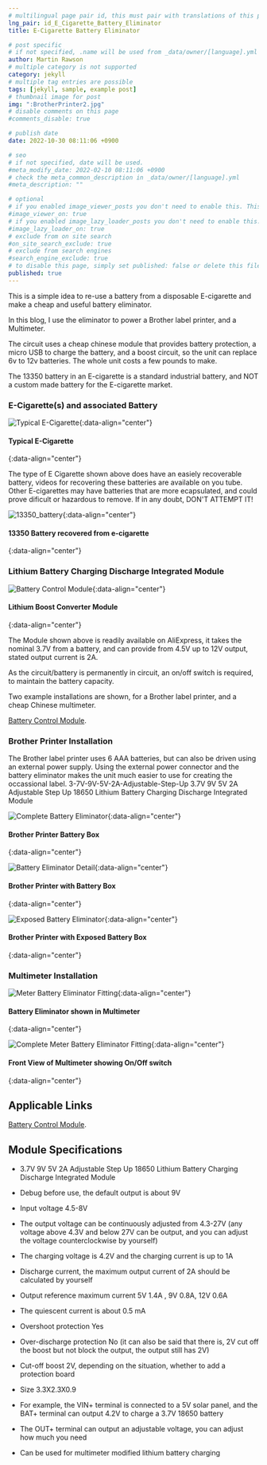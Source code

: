 ```yaml
---
# multilingual page pair id, this must pair with translations of this page. (This name must be unique)
lng_pair: id_E_Cigarette_Battery_Eliminator
title: E-Cigarette Battery Eliminator

# post specific
# if not specified, .name will be used from _data/owner/[language].yml
author: Martin Rawson
# multiple category is not supported
category: jekyll
# multiple tag entries are possible
tags: [jekyll, sample, example post]
# thumbnail image for post
img: ":BrotherPrinter2.jpg"
# disable comments on this page
#comments_disable: true

# publish date
date: 2022-10-30 08:11:06 +0900

# seo
# if not specified, date will be used.
#meta_modify_date: 2022-02-10 08:11:06 +0900
# check the meta_common_description in _data/owner/[language].yml
#meta_description: ""

# optional
# if you enabled image_viewer_posts you don't need to enable this. This is only if image_viewer_posts = false
#image_viewer_on: true
# if you enabled image_lazy_loader_posts you don't need to enable this. This is only if image_lazy_loader_posts = false
#image_lazy_loader_on: true
# exclude from on site search
#on_site_search_exclude: true
# exclude from search engines
#search_engine_exclude: true
# to disable this page, simply set published: false or delete this file
published: true
---
```


<!-- outline-start -->

This is a simple idea to re-use a battery from a disposable E-cigarette and make a cheap and useful
battery eliminator. 

In this blog, I use the eliminator to power a Brother label printer, and a Multimeter. 

The circuit uses a cheap chinese module that provides battery protection, a micro USB to charge 
the battery, and a boost circuit, so the unit can replace 6v to 12v batteries. The whole unit
costs a few pounds to make.

The 13350 battery in an E-cigarette is a standard industrial battery, and NOT a custom made
battery  for the E-cigarette market.

### E-Cigarette(s) and associated Battery

![Typical E-Cigarette](:e-cigg.jpg){:data-align="center"}

#### Typical E-Cigarette
{:data-align="center"}


The type of E Cigarette shown above does have an easiely recoverable battery, videos for
recovering these batteries are available on you tube. Other E-cigarettes may have batteries that are
more ecapsulated, and could prove dificult or hazardous to remove. If in any doubt, DON'T ATTEMPT IT!

![13350_battery](:13350_battery.jpg){:data-align="center"}

#### 13350 Battery recovered from e-cigarette
{:data-align="center"}



### Lithium Battery Charging Discharge Integrated Module

![Battery Control Module](:Module1.jpg){:data-align="center"}

#### Lithium Boost Converter Module 
{:data-align="center"}


The Module shown above is readily available on AliExpress, it takes the nominal 3.7V from a battery, and can
provide from 4.5V up to 12V output, stated output current is 2A.

As the circuit/battery is permanently in circuit, an on/off switch is required, to maintain the battery capacity.

Two example installations are shown, for a Brother label printer, and a cheap Chinese multimeter.

[Battery Control Module](https://www.aliexpress.com/item/32976180245.html).

<!-- outline-end -->

### Brother Printer Installation

The Brother label printer uses 6 AAA batteries, but can also be driven using an external power supply.
Using the external power connector and the battery eliminator makes the unit much easier to use
for creating the occassional label.
3-7V-9V-5V-2A-Adjustable-Step-Up
3.7V 9V 5V 2A Adjustable Step Up 18650 Lithium Battery Charging Discharge Integrated Module


![Complete Battery Eliminator](:BrotherPrinter1.jpg){:data-align="center"}

#### Brother Printer Battery Box
{:data-align="center"}


![Battery Eliminator Detail](:BrotherPrinter2.jpg){:data-align="center"}

#### Brother Printer with Battery Box
{:data-align="center"}


![Exposed Battery Eliminator](:BrotherPrinter3.jpg){:data-align="center"}

#### Brother Printer with Exposed Battery Box
{:data-align="center"}


### Multimeter Installation

![Meter Battery Eliminator Fitting](:Meter1.jpg){:data-align="center"}

#### Battery Eliminator shown in Multimeter
{:data-align="center"}


![Complete Meter Battery Eliminator Fitting](:Meter2.jpg){:data-align="center"}

#### Front View of Multimeter showing On/Off switch
{:data-align="center"}


## Applicable Links

[Battery Control Module](https://www.aliexpress.com/item/32976180245.html).


## Module Specifications
 - 3.7V 9V 5V 2A Adjustable Step Up 18650 Lithium Battery Charging Discharge Integrated Module

 - Debug before use, the default output is about 9V
 - Input voltage 4.5-8V
 - The output voltage can be continuously adjusted from 4.3-27V (any voltage above 4.3V and below 27V can be output, and you can adjust the voltage counterclockwise by yourself)
 - The charging voltage is 4.2V and the charging current is up to 1A
 - Discharge current, the maximum output current of 2A should be calculated by yourself
 - Output reference maximum current 5V 1.4A , 9V 0.8A, 12V 0.6A
 - The quiescent current is about 0.5 mA
 - Overshoot protection Yes
 - Over-discharge protection No (it can also be said that there is, 2V cut off the boost but not block the output, the output still has 2V)
 - Cut-off boost 2V, depending on the situation, whether to add a protection board
 - Size 3.3X2.3X0.9
 - For example, the VIN+ terminal is connected to a 5V solar panel, and the BAT+ terminal can output 4.2V to charge a 3.7V 18650 battery
 - The OUT+ terminal can output an adjustable voltage, you can adjust how much you need
 - Can be used for multimeter modified lithium battery charging


